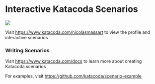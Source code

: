 # Interactive Katacoda Scenarios

[![](http://shields.katacoda.com/katacoda/nicolasmassart/count.svg)](https://www.katacoda.com/nicolasmassart "Get your profile on Katacoda.com")

Visit https://www.katacoda.com/nicolasmassart to view the profile and interactive scenarios

### Writing Scenarios
Visit https://www.katacoda.com/docs to learn more about creating Katacoda scenarios

For examples, visit https://github.com/katacoda/scenario-example
